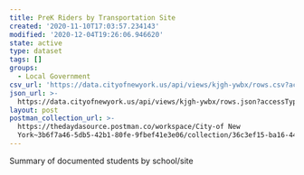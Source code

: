 ```yaml
---
title: PreK Riders by Transportation Site
created: '2020-11-10T17:03:57.234143'
modified: '2020-12-04T19:26:06.946620'
state: active
type: dataset
tags: []
groups:
  - Local Government
csv_url: 'https://data.cityofnewyork.us/api/views/kjgh-ywbx/rows.csv?accessType=DOWNLOAD'
json_url: >-
  https://data.cityofnewyork.us/api/views/kjgh-ywbx/rows.json?accessType=DOWNLOAD
layout: post
postman_collection_url: >-
  https://thedaydasource.postman.co/workspace/City-of New
  York~3b6f7a46-5db5-42b1-80fe-9fbef41e3e06/collection/36c3ef15-ba16-44b8-aae6-4a7a971a5c8a
---
```

Summary of documented students by school/site
